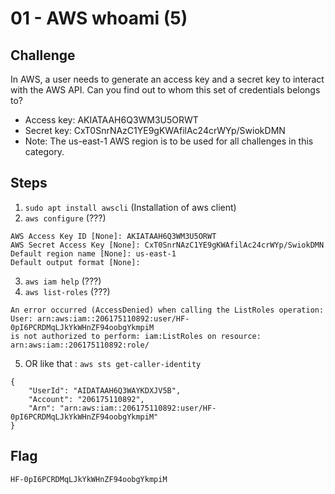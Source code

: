 #  01 - AWS whoami (5)

## Challenge
In AWS, a user needs to generate an access key and a secret key to interact with the AWS API. 
Can you find out to whom this set of credentials belongs to?
- Access key: AKIATAAH6Q3WM3U5ORWT
- Secret key: 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
- Note: The us-east-1 AWS region is to be used for all challenges in this category.

## Steps
1. `sudo apt install awscli` (Installation of aws client)
2. `aws configure` (???)
```
AWS Access Key ID [None]: AKIATAAH6Q3WM3U5ORWT                  
AWS Secret Access Key [None]: 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
Default region name [None]: us-east-1
Default output format [None]: 

```
3. `aws iam help` (???)
4. `aws list-roles` (???)
```
An error occurred (AccessDenied) when calling the ListRoles operation: 
User: arn:aws:iam::206175110892:user/HF-0pI6PCRDMqLJkYkWHnZF94oobgYkmpiM 
is not authorized to perform: iam:ListRoles on resource: 
arn:aws:iam::206175110892:role/

```
5. OR like that : `aws sts get-caller-identity`
```
{
    "UserId": "AIDATAAH6Q3WAYKDXJV5B",
    "Account": "206175110892",
    "Arn": "arn:aws:iam::206175110892:user/HF-0pI6PCRDMqLJkYkWHnZF94oobgYkmpiM"
}
```

## Flag
`HF-0pI6PCRDMqLJkYkWHnZF94oobgYkmpiM`
